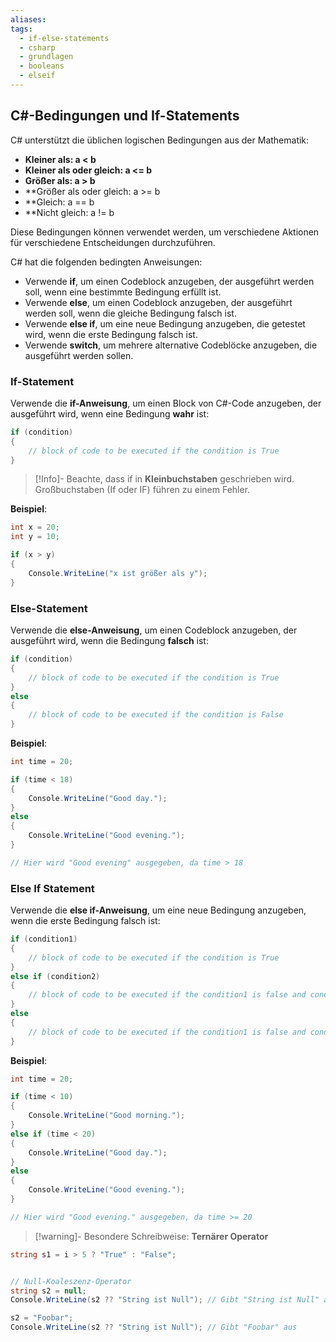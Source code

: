 ```yaml
---
aliases: 
tags:
  - if-else-statements
  - csharp
  - grundlagen
  - booleans
  - elseif
---
```

## C#-Bedingungen und If-Statements

C# unterstützt die üblichen logischen Bedingungen aus der Mathematik:
- **Kleiner als: a < b**
- **Kleiner als oder gleich: a <= b**
- **Größer als: a > b**
- **Größer als oder gleich: a >= b
- **Gleich: a == b
- **Nicht gleich: a != b

Diese Bedingungen können verwendet werden, um verschiedene Aktionen für verschiedene Entscheidungen durchzuführen.

C# hat die folgenden bedingten Anweisungen:
- Verwende **if**, um einen Codeblock anzugeben, der ausgeführt werden soll, wenn eine bestimmte Bedingung erfüllt ist.
- Verwende **else**, um einen Codeblock anzugeben, der ausgeführt werden soll, wenn die gleiche Bedingung falsch ist.
- Verwende **else if**, um eine neue Bedingung anzugeben, die getestet wird, wenn die erste Bedingung falsch ist.
- Verwende **switch**, um mehrere alternative Codeblöcke anzugeben, die ausgeführt werden sollen.

### If-Statement

Verwende die **if-Anweisung**, um einen Block von C#-Code anzugeben, der ausgeführt wird, wenn eine Bedingung **wahr** ist:

```csharp
if (condition)
{
	// block of code to be executed if the condition is True
}
```

>[!Info]- Beachte, dass if in **Kleinbuchstaben** geschrieben wird. Großbuchstaben (If oder IF) führen zu einem Fehler.

**Beispiel**:
```csharp
int x = 20;
int y = 10;

if (x > y)
{
	Console.WriteLine("x ist größer als y");
}
```


### Else-Statement

Verwende die **else-Anweisung**, um einen Codeblock anzugeben, der ausgeführt wird, wenn die Bedingung **falsch** ist:

```csharp
if (condition)
{
	// block of code to be executed if the condition is True
}
else
{
	// block of code to be executed if the condition is False
}
```


**Beispiel**:
```csharp
int time = 20;

if (time < 18)
{
	Console.WriteLine("Good day.");
}
else 
{
	Console.WriteLine("Good evening.");
}

// Hier wird "Good evening" ausgegeben, da time > 18
```


### Else If Statement

Verwende die **else if-Anweisung**, um eine neue Bedingung anzugeben, wenn die erste Bedingung falsch ist:

```csharp
if (condition1)
{
	// block of code to be executed if the condition is True
}
else if (condition2)
{
	// block of code to be executed if the condition1 is false and condition2 is          True
}
else
{
	// block of code to be executed if the condition1 is false and condition2 is          False
}
```


**Beispiel**:
```csharp
int time = 20;

if (time < 10)
{
	Console.WriteLine("Good morning.");
}
else if (time < 20) 
{
	Console.WriteLine("Good day.");
}
else 
{
	Console.WriteLine("Good evening.");
}

// Hier wird "Good evening." ausgegeben, da time >= 20
```


>[!warning]- Besondere Schreibweise: **Ternärer Operator**

```csharp
string s1 = i > 5 ? "True" : "False";


// Null-Koaleszenz-Operator
string s2 = null;
Console.WriteLine(s2 ?? "String ist Null"); // Gibt "String ist Null" aus

s2 = "Foobar";
Console.WriteLine(s2 ?? "String ist Null"); // Gibt "Foobar" aus
```

